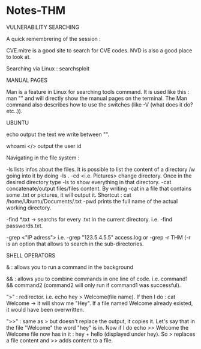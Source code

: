 # Notes-THM

VULNERABILITY SEARCHING
 
A quick remembrering of the session : 

CVE.mitre is a good site to search for CVE codes. NVD is also a good place to look at.

Searching via Linux : searchsploit <name of program>

MANUAL PAGES

Man is a feature in Linux for searching tools command. It is used like this : man "<name of tool>" and will directly show the manual pages on the terminal.
The Man command also describes how to use the switches (like -V (what does it do? etc..)).

UBUNTU 

echo <text> output the text we write between "".

whoami </> output the user id

Navigating in the file system :

-ls <see using man ls> lists infos about the files. It is possible to list the content of a directory /w going into it by doing -ls <full name of the directory>.
-cd <i.e. Pictures> change directory. Once in the desired directory type -ls to show everything in that directory.
-cat concatenate/output files/files content. By writing -cat in a file that contains some .txt or pictures, it will output it. Shortcut : cat /home/Ubuntu/Documents/.txt
-pwd prints the full name of the actual working directory.

-find *.txt -> searchs for every .txt in the current directory. i.e. -find passwords.txt.

-grep <"IP adress"> <name of what he searched> i.e. -grep "123.5.4.5.5" access.log or -grep -r THM (-r is an option that allows to search in the sub-directories.

SHELL OPERATORS

& : allows you to run a command in the background 
 
&& : allows you to combine commands in one line of code. i.e. command1 && command2 (command2 will only run if command1 was successful).
 
">" : redirector. i.e. echo hey > Welcome(file name). If then I do : cat Welcome -> it will show me "Hey". If a file named Welcome already existed, it would have been overwritten.
 
">>" : same as > but doesn't replace the output, it copies it. Let's say that in the file "Welcome" the word "hey" is in. Now if I do echo >> Welcome the Welcome file now has in it : hey + hello (displayed under hey). So > replaces a file content and >> adds content to a file.





